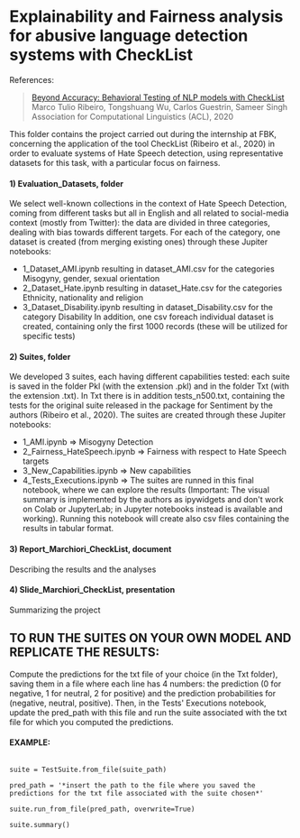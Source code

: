 # Explainability and Fairness analysis for abusive language detection systems with CheckList

References: 
>[Beyond Accuracy: Behavioral Testing of NLP models with CheckList](http://homes.cs.washington.edu/~marcotcr/acl20_checklist.pdf)  
> Marco Tulio Ribeiro, Tongshuang Wu, Carlos Guestrin, Sameer Singh
> Association for Computational Linguistics (ACL), 2020

This folder contains the project carried out during the internship at FBK, concerning the application of the tool CheckList (Ribeiro et al., 2020) in order to evaluate systems of Hate Speech detection, using representative datasets for this task, with a particular focus on fairness.  

#### 1) Evaluation_Datasets, folder 
We select well-known collections in the context of Hate Speech Detection, coming from different tasks but all in English and all related to social-media context (mostly from Twitter): the data are divided in three categories, dealing with bias towards different targets. For each of the category, one dataset is created (from merging existing ones) through these Jupiter notebooks:
- 1_Dataset_AMI.ipynb resulting in dataset_AMI.csv for the categories Misogyny, gender, sexual orientation
- 2_Dataset_Hate.ipynb resulting in dataset_Hate.csv for the categories Ethnicity, nationality and religion
- 3_Dataset_Disability.ipynb resulting in dataset_Disability.csv for the category Disability 
In addition, one csv foreach individual dataset is created, containing only the first 1000 records (these will be utilized for specific tests)

#### 2) Suites, folder
We developed 3 suites, each having different capabilities tested: each suite is saved in the folder Pkl (with the extension .pkl) and in the folder Txt (with the extension .txt). In Txt there is in addition tests_n500.txt, containing the tests for the original suite released in the package for Sentiment by the authors (Ribeiro et al., 2020). 
The suites are created through these Jupiter notebooks:
- 1_AMI.ipynb => Misogyny Detection
- 2_Fairness_HateSpeech.ipynb => Fairness with respect to Hate Speech targets
- 3_New_Capabilities.ipynb => New capabilities 
- 4_Tests_Executions.ipynb => The suites are runned in this final notebook, where we can explore the results (Important: The visual summary is implemented by the authors as ipywidgets and don't work on Colab or JupyterLab; in Jupyter notebooks instead is available and working). Running this notebook will create also csv files containing the results in tabular format. 

#### 3) Report_Marchiori_CheckList, document 
Describing the results and the analyses 

#### 4) Slide_Marchiori_CheckList, presentation 
Summarizing the project 

## TO RUN THE SUITES ON YOUR OWN MODEL AND REPLICATE THE RESULTS:
Compute the predictions for the txt file of your choice (in the Txt folder), saving them in a file where each line has 4 numbers: the prediction (0 for negative, 1 for neutral, 2 for positive) and the prediction probabilities for (negative, neutral, positive).
Then, in the Tests' Executions notebook, update the pred_path with this file and run the suite associated with the txt file for which you computed the predictions.

#### EXAMPLE: 
```suite_path = '*insert the path of the suite chosen in pkl extension*'

suite = TestSuite.from_file(suite_path)

pred_path = '*insert the path to the file where you saved the predictions for the txt file associated with the suite chosen*'

suite.run_from_file(pred_path, overwrite=True)

suite.summary()

```



